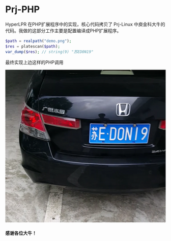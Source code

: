 # Prj-PHP
HyperLPR 在PHP扩展程序中的实现，核心代码拷贝了 Prj-Linux 中庾金科大牛的代码。我做的这部分工作主要是配置编译成PHP扩展程序。

```php
$path = realpath("demo.png"); 
$res = platescan($path);
var_dump($res); // string(9) "苏ED0N19"

```

最终实现上边这样的PHP调用

![image](./tests/demo.png)


#### 感谢各位大牛！
